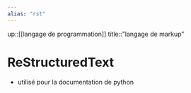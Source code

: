 ```yaml
---
alias: "rst"
---
```

up::[[langage de programmation]]
title::"langage de markup"
# ReStructuredText
 - utilisé pour la documentation de python
